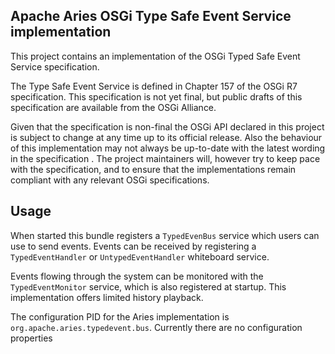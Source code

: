 Apache Aries OSGi Type Safe Event Service implementation
-------------------------------------------------------------

This project contains an implementation of the OSGi Typed Safe Event Service specification.

The Type Safe Event Service is defined in Chapter 157 of the OSGi R7 specification. This specification is not yet final, but public drafts of this specification are available from the OSGi Alliance.

Given that the specification is non-final the OSGi API declared in this project is subject to change at any time up to its official release. Also the behaviour of this implementation may not always be up-to-date with the latest wording in the specification . The project maintainers will, however try to keep pace with the specification, and to ensure that the implementations remain compliant with any relevant OSGi specifications.

## Usage

When started this bundle registers a `TypedEvenBus` service which users can use to send events. Events can be received by registering a `TypedEventHandler` or `UntypedEventHandler` whiteboard service.

Events flowing through the system can be monitored with the `TypedEventMonitor` service, which is also registered at startup. This implementation offers limited history playback.

The configuration PID for the Aries implementation is `org.apache.aries.typedevent.bus`. Currently there are no configuration properties
